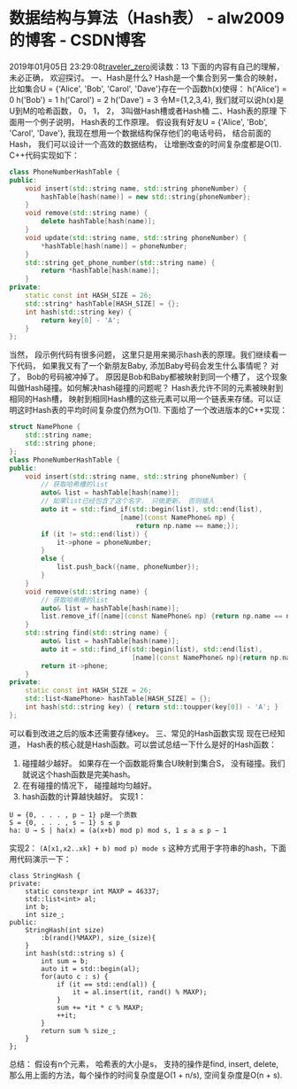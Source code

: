 # 数据结构与算法（Hash表） - alw2009的博客 - CSDN博客
2019年01月05日 23:29:08[traveler_zero](https://me.csdn.net/alw2009)阅读数：13
下面的内容有自己的理解， 未必正确， 欢迎探讨。
一、Hash是什么?
Hash是一个集合到另一集合的映射， 比如集合U = {'Alice', 'Bob', 'Carol', 'Dave'}存在一个函数h(x)使得：
h('Alice') = 0
h('Bob') = 1
h('Carol') = 2
h('Dave') = 3
令M={1,2,3,4}, 我们就可以说h(x)是U到M的哈希函数， 0， 1， 2， 3叫做Hash槽或者Hash桶
二、Hash表的原理
下面用一个例子说明， Hash表的工作原理。
假设我有好友U = {'Alice', 'Bob', 'Carol', 'Dave'}, 我现在想用一个数据结构保存他们的电话号码， 结合前面的Hash， 我们可以设计一个高效的数据结构， 让增删改查的时间复杂度都是O(1). C++代码实现如下：
```cpp
class PhoneNumberHashTable {
public:
    void insert(std::string name, std::string phoneNumber) {
        hashTable[hash(name)] = new std::string{phoneNumber};
    }
    void remove(std::string name) {
        delete hashTable[hash(name)];
    }
    void update(std::string name, std::string phoneNumber) {
        *hashTable[hash(name)] = phoneNumber;
    }
    std::string get_phone_number(std::string name) {
        return *hashTable[hash(name)];
    }
private:
    static const int HASH_SIZE = 26;
    std::string* hashTable[HASH_SIZE] = {};
    int hash(std::string key) {
        return key[0] - 'A';
    }
};
```
当然， 段示例代码有很多问题， 这里只是用来揭示hash表的原理。我们继续看一下代码， 如果我又有了一个新朋友Baby, 添加Baby号码会发生什么事情呢？ 对了， Bob的号码被冲掉了。 原因是Bob和Baby都被映射到同一个槽了， 这个现象叫做Hash碰撞。如何解决hash碰撞的问题呢？ Hash表允许不同的元素被映射到相同的Hash槽， 映射到相同Hash槽的这些元素可以用一个链表来存储。可以证明这时Hash表的平均时间复杂度仍然为O(1). 下面给了一个改进版本的C++实现：
```cpp
struct NamePhone {
    std::string name;
    std::string phone;
};
class PhoneNumberHashTable {
public:
    void insert(std::string name, std::string phoneNumber) {
        // 获取哈希槽的list
        auto& list = hashTable[hash(name)];
        // 如果list已经包含了这个名字， 只做更新， 否则插入
        auto it = std::find_if(std::begin(list), std::end(list),
                            [name](const NamePhone& np) {
                                return np.name == name;});
        if (it != std::end(list)) {
            it->phone = phoneNumber;
        }
        else {
            list.push_back({name, phoneNumber});
        }
    }
    void remove(std::string name) {
        // 获取哈希槽的list
        auto& list = hashTable[hash(name)];
        list.remove_if([name](const NamePhone& np) {return np.name == name;});
    }
    std::string find(std::string name) {
        auto& list = hashTable[hash(name)];
        auto it = std::find_if(std::begin(list), std::end(list),
                               [name](const NamePhone& np){return np.name == name;});
        return it->phone;
    }
private:
    static const int HASH_SIZE = 26;
    std::list<NamePhone> hashTable[HASH_SIZE] = {};
    int hash(std::string key) { return std::toupper(key[0]) - 'A'; }
};
```
可以看到改进之后的版本还需要存储key。
三、常见的Hash函数实现
现在已经知道， Hash表的核心就是Hash函数。可以尝试总结一下什么是好的Hash函数：
1. 碰撞越少越好。 如果存在一个函数能将集合U映射到集合S， 没有碰撞。我们就说这个hash函数是完美hash。
2. 在有碰撞的情况下， 碰撞越均匀越好。
3. hash函数的计算越快越好。
实现1：
```
U = {0, . . . , p − 1} p是一个质数
S = {0, . . . , s − 1} s ≤ p
ha: U → S | ha(x) = (a(x+b) mod p) mod s, 1 ≤ a ≤ p − 1
```
实现2：
`(A[x1,x2..xk] + b) mod p) mode s`
这种方式用于字符串的hash，下面用代码演示一下：
```
class StringHash {
private:
    static constexpr int MAXP = 46337;
    std::list<int> al;
    int b;
    int size_;
public:
    StringHash(int size)
        :b(rand()%MAXP), size_(size){
    }
    int hash(std::string s) {
        int sum = b;
        auto it = std::begin(al);
        for(auto c : s) {
            if (it == std::end(al)) {
                it = al.insert(it, rand() % MAXP);
            }
            sum += *it * c % MAXP;
            ++it;
        }
        return sum % size_;
    }
};
```
总结： 假设有n个元素， 哈希表的大小是s， 支持的操作是find, insert, delete, 那么用上面的方法，每个操作的时间复杂度是O(1 + n/s), 空间复杂度是O(n + s).
